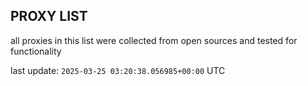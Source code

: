 ## PROXY LIST

all proxies in this list were collected from open sources and tested for functionality

last update: `2025-03-25 03:20:38.056985+00:00` UTC